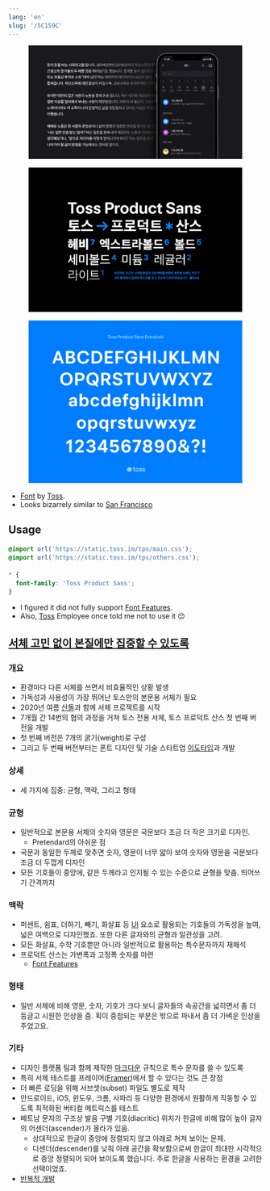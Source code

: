 ```yaml
---
lang: 'en'
slug: '/5C159C'
---
```



<figure>

![6F64BE.png](./../.././docs/assets/6F64BE.png)


</figure>

<figure>

![E0A8DC.png](./../.././docs/assets/E0A8DC.png)


</figure>

<figure>

![BFDBF9.png](./../.././docs/assets/BFDBF9.png)


</figure>

- [Font](./../.././docs/pages/Font.md) by [Toss](./../.././docs/pages/Toss.md).
- Looks bizarrely similar to [San Francisco](./../.././docs/pages/San%20Francisco.md)

## Usage

```css
@import url('https://static.toss.im/tps/main.css');
@import url('https://static.toss.im/tps/others.css');

* {
  font-family: 'Toss Product Sans';
}
```

- I figured it did not fully support [Font Features](./../.././docs/pages/Font%20Features.md).
- Also, [Toss](./../.././docs/pages/Toss.md) Employee once told me not to use it 😔

## [서체 고민 없이 본질에만 집중할 수 있도록](https://blog.toss.im/article/beginning-of-tps)

### 개요

- 환경마다 다른 서체를 쓰면서 비효율적인 상황 발생
- 가독성과 사용성이 가장 뛰어난 토스만의 본문용 서체가 필요
- 2020년 여름 [산돌](http://www.sandoll.co.kr/)과 함께 서체 프로젝트를 시작
- 7개월 간 14번의 협의 과정을 거쳐 토스 전용 서체, 토스 프로덕트 산스 첫 번째 버전을 개발
- 첫 번째 버전은 7개의 굵기(weight)로 구성
- 그리고 두 번째 버전부터는 폰트 디자인 및 기술 스타트업 [이도타입](https://leedotype.com/)과 개발

### 상세

- 세 가지에 집중: 균형, 맥락, 그리고 형태

### 균형

- 일반적으로 본문용 서체의 숫자와 영문은 국문보다 조금 더 작은 크기로 디자인.
  - Pretendard의 아쉬운 점
- 국문과 동일한 두께로 맞추면 숫자, 영문이 너무 얇아 보여 숫자와 영문을 국문보다 조금 더 두껍게 디자인
- 모든 기호들이 중앙에, 같은 두께라고 인지될 수 있는 수준으로 균형을 맞춤. 띄어쓰기 간격까지

### 맥락

- 퍼센트, 쉼표, 더하기, 빼기, 화살표 등 [UI](./../.././docs/pages/UIUX.md) 요소로 활용되는 기호들의 가독성을 높여, 넓은 여백으로 디자인했죠. 또한 다른 글자와의 균형과 일관성을 고려.
- 모든 화살표, 수학 기호뿐만 아니라 일반적으로 활용하는 특수문자까지 재해석
- 프로덕트 산스는 가변폭과 고정폭 숫자를 마련
  - [Font Features](./../.././docs/pages/Font%20Features.md)

### 형태

- 일반 서체에 비해 영문, 숫자, 기호가 크다 보니 글자들의 속공간을 넓히면서 좀 더 둥글고 시원한 인상을 줌. 획이 중첩되는 부분은 밖으로 파내서 좀 더 가벼운 인상을 주었고요.

### 기타

- 디자인 플랫폼 팀과 함께 제작한 [마크다운](./../.././docs/pages/Markdown.md) 규칙으로 특수 문자를 쓸 수 있도록
- 특히 서체 테스트를 프레이머([Framer](./../.././docs/pages/Framer.md))에서 할 수 있다는 것도 큰 장점
- 더 빠른 로딩을 위해 서브셋(subset) 파일도 별도로 제작
- 안드로이드, iOS, 윈도우, 크롬, 사파리 등 다양한 환경에서 원활하게 작동할 수 있도록 최적화된 버티컬 메트릭스를 테스트
- 베트남 문자의 구조상 발음 구별 기호(diacritic) 위치가 한글에 비해 많이 높아 글자의 어센더(ascender)가 올라가 있음.
  - 상대적으로 한글이 중앙에 정렬되지 않고 아래로 쳐져 보이는 문제.
  - 디센더(descender)를 낮춰 아래 공간을 확보함으로써 한글이 최대한 시각적으로 중앙 정렬되어 되어 보이도록 했습니다. 주로 한글을 사용하는 환경을 고려한 선택이었죠.
- [반복적 개발](./../.././docs/pages/Iterative%20and%20Incremental%20Development.md)

<head>
  <html lang="en-US"/>
</head>
